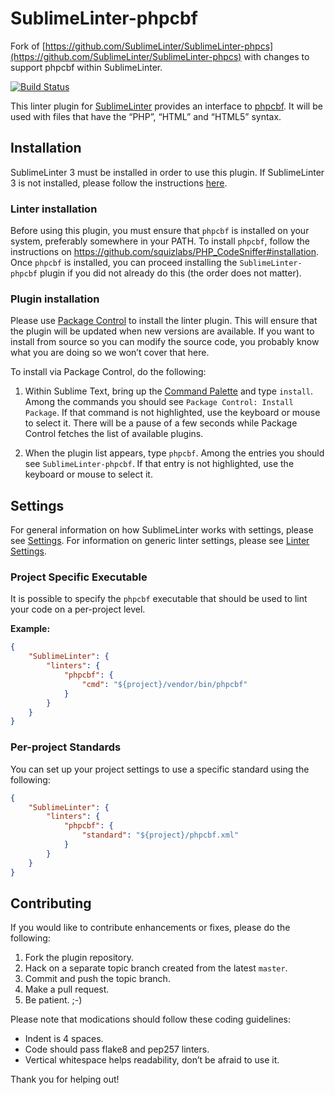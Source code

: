 SublimeLinter-phpcbf
=========================
Fork of [https://github.com/SublimeLinter/SublimeLinter-phpcs](https://github.com/SublimeLinter/SublimeLinter-phpcs) with changes to support phpcbf within SublimeLinter.

[![Build Status](https://travis-ci.org/kevinsperrine/SublimeLinter-phpcbf.svg?branch=master)](https://travis-ci.org/kevinsperrine/SublimeLinter-phpcbf)

This linter plugin for [SublimeLinter](http://sublimelinter.readthedocs.org/) provides an interface to [phpcbf](http://pear.php.net/package/PHP_CodeSniffer/). It will be used with files that have the “PHP”, “HTML” and “HTML5” syntax.

## Installation
SublimeLinter 3 must be installed in order to use this plugin. If SublimeLinter 3 is not installed, please follow the instructions [here](http://sublimelinter.readthedocs.org/en/latest/installation.html).

### Linter installation
Before using this plugin, you must ensure that `phpcbf` is installed on your system, preferably somewhere in your PATH. To install `phpcbf`, follow the instructions on https://github.com/squizlabs/PHP_CodeSniffer#installation. Once `phpcbf` is installed, you can proceed installing the `SublimeLinter-phpcbf` plugin if you did not already do this (the order does not matter).

### Plugin installation
Please use [Package Control](https://sublime.wbond.net/installation) to install the linter plugin. This will ensure that the plugin will be updated when new versions are available. If you want to install from source so you can modify the source code, you probably know what you are doing so we won’t cover that here.

To install via Package Control, do the following:

1. Within Sublime Text, bring up the [Command Palette](http://docs.sublimetext.info/en/sublime-text-3/extensibility/command_palette.html) and type `install`. Among the commands you should see `Package Control: Install Package`. If that command is not highlighted, use the keyboard or mouse to select it. There will be a pause of a few seconds while Package Control fetches the list of available plugins.

1. When the plugin list appears, type `phpcbf`. Among the entries you should see `SublimeLinter-phpcbf`. If that entry is not highlighted, use the keyboard or mouse to select it.

## Settings
For general information on how SublimeLinter works with settings, please see [Settings](http://sublimelinter.readthedocs.org/en/latest/settings.html). For information on generic linter settings, please see [Linter Settings](http://sublimelinter.readthedocs.org/en/latest/linter_settings.html).

### Project Specific Executable
It is possible to specify the `phpcbf` executable that should be used to lint your code on a per-project level.

**Example:**
```json
{
    "SublimeLinter": {
        "linters": {
            "phpcbf": {
                "cmd": "${project}/vendor/bin/phpcbf"
            }
        }
    }
}
```

### Per-project Standards
You can set up your project settings to use a specific standard using the following:

```json
{
    "SublimeLinter": {
        "linters": {
            "phpcbf": {
                "standard": "${project}/phpcbf.xml"
            }
        }
    }
}
```

## Contributing
If you would like to contribute enhancements or fixes, please do the following:

1. Fork the plugin repository.
1. Hack on a separate topic branch created from the latest `master`.
1. Commit and push the topic branch.
1. Make a pull request.
1. Be patient.  ;-)

Please note that modications should follow these coding guidelines:

- Indent is 4 spaces.
- Code should pass flake8 and pep257 linters.
- Vertical whitespace helps readability, don’t be afraid to use it.

Thank you for helping out!
